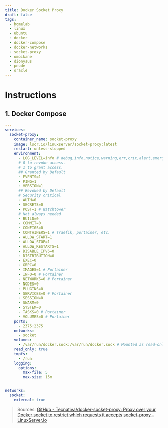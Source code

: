 ```yaml
---
title: Docker Socket Proxy
draft: false
tags:
  - homelab
  - linux
  - ubuntu
  - docker
  - docker-compose
  - docker-networks
  - socket-proxy
  - omoikane
  - dionysus
  - pnode
  - oracle
---
```


# Instructions

## 1. Docker Compose
```yaml title="containers/socket-proxy/docker-compose.yml"
---
services:
  socket-proxy:
    container_name: socket-proxy
    image: lscr.io/linuxserver/socket-proxy:latest
    restart: unless-stopped
    environment:
      - LOG_LEVEL=info # debug,info,notice,warning,err,crit,alert,emerg
      # 0 to revoke access.
      # 1 to grant access.
      ## Granted by Default
      - EVENTS=1
      - PING=1
      - VERSION=1
      ## Revoked by Default
      # Security critical
      - AUTH=0
      - SECRETS=0
      - POST=1 # Watchtower
      # Not always needed
      - BUILD=0
      - COMMIT=0
      - CONFIGS=0
      - CONTAINERS=1 # Traefik, portainer, etc.
      - ALLOW_START=1
      - ALLOW_STOP=1
      - ALLOW_RESTARTS=1
      - DISABLE_IPV6=0
      - DISTRIBUTION=0
      - EXEC=0
      - GRPC=0
      - IMAGES=1 # Portainer
      - INFO=0 # Portainer
      - NETWORKS=0 # Portainer
      - NODES=0
      - PLUGINS=0
      - SERVICES=0 # Portainer
      - SESSION=0
      - SWARM=0
      - SYSTEM=0
      - TASKS=0 # Portainer
      - VOLUMES=0 # Portainer
    ports:
      - 2375:2375
    networks:
      - socket
    volumes:
      - /var/run/docker.sock:/var/run/docker.sock # Mounted as read-only
    read_only: true
    tmpfs:
	  - /run
    logging:
      options:
        max-file: 5
        max-size: 15m


networks:
  socket:
    external: true
```



>Sources:
>[GitHub - Tecnativa/docker-socket-proxy: Proxy over your Docker socket to restrict which requests it accepts](https://github.com/Tecnativa/docker-socket-proxy)
>[socket-proxy - LinuxServer.io](https://docs.linuxserver.io/images/docker-socket-proxy/)